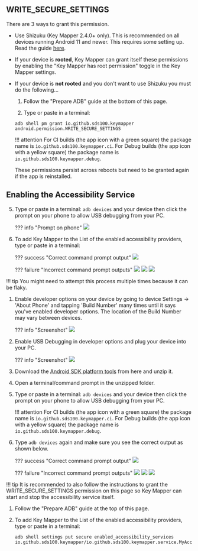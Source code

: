 ## WRITE_SECURE_SETTINGS

There are 3 ways to grant this permission.

- Use Shizuku (Key Mapper 2.4.0+ only). This is recommended on all devices running Android 11 and newer. This requires some setting up. Read the guide [here](shizuku.md).

- If your device is **rooted**, Key Mapper can grant itself these permissions by enabling the "Key Mapper has root permission" toggle in the Key Mapper settings.

- If your device is **not rooted** and you don't want to use Shizuku you must do the following...

    1. Follow the "Prepare ADB" guide at the bottom of this page.
    
    2. Type or paste in a terminal:
    
    ```
    adb shell pm grant io.github.sds100.keymapper android.permission.WRITE_SECURE_SETTINGS
    ```
    
    !!! attention
        For CI builds (the app icon with a green square) the package name is `io.github.sds100.keymapper.ci`.
        For Debug builds (the app icon with a yellow square) the package name is `io.github.sds100.keymapper.debug`.

    These permissions persist across reboots but need to be granted again if the app is reinstalled.

## Enabling the Accessibility Service

5. Type or paste in a terminal: `adb devices` and your device then click the prompt on your phone to allow USB debugging from your PC.

    ??? info "Prompt on phone"
        ![](../images/android-allow-usb-debugging-dialog.png)

2. To add Key Mapper to the List of the enabled accessibility providers, type or paste in a terminal:

    ??? success "Correct command prompt output"
        ![](../images/command-prompt-adb-devices-success.png)
    
    ??? failure "Incorrect command prompt outputs"
        ![](../images/command-prompt-adb-devices-no-devices.png)
        ![](../images/command-prompt-adb-devices-offline.png)
        ![](../images/command-prompt-adb-devices-unauthorized.png)

!!! tip You might need to attempt this process multiple times because it can be flaky.

1. Enable developer options on your device by going to device Settings -> 'About Phone' and tapping 'Build Number' many times until it says you've enabled developer options. The location of the Build Number may vary between devices.

    ??? info "Screenshot"
        ![](../images/android-about-phone.png)

2. Enable USB Debugging in developer options and plug your device into your PC.

    ??? info "Screenshot"
        ![](../images/android-developer-options-usb-debugging.png)

3. Download the [Android SDK platform tools](https://developer.android.com/studio/releases/platform-tools.html) from here and unzip it.

4. Open a terminal/command prompt in the unzipped folder.

5. Type or paste in a terminal: `adb devices` and your device then click the prompt on your phone to allow USB debugging from your PC.

    !!! attention
        For CI builds (the app icon with a green square) the package name is `io.github.sds100.keymapper.ci`. For Debug builds (the app icon with a yellow square) the package name is `io.github.sds100.keymapper.debug`.

6. Type `adb devices` again and make sure you see the correct output as shown below.
   
    ??? success "Correct command prompt output"
        ![](../images/command-prompt-adb-devices-success.png)
   
    ??? failure "Incorrect command prompt outputs"
        ![](../images/command-prompt-adb-devices-no-devices.png)
        ![](../images/command-prompt-adb-devices-offline.png)
        ![](../images/command-prompt-adb-devices-unauthorized.png)

!!! tip
    It is recommended to also follow the instructions to grant the WRITE_SECURE_SETTINGS permission
    on this page so Key Mapper can start and stop the accessibility service itself.

1. Follow the "Prepare ADB" guide at the top of this page.

2. To add Key Mapper to the List of the enabled accessibility providers, type or paste in a
   terminal:

    ```
    adb shell settings put secure enabled_accessibility_services io.github.sds100.keymapper/io.github.sds100.keymapper.service.MyAccessibilityService
    ```